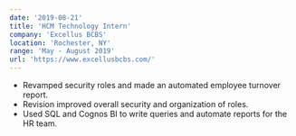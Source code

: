 ```yaml
---
date: '2019-08-21'
title: 'HCM Technology Intern'
company: 'Excellus BCBS'
location: 'Rochester, NY'
range: 'May - August 2019'
url: 'https://www.excellusbcbs.com/'
---
```


- Revamped security roles and made an automated employee turnover report.
- Revision improved overall security and organization of roles.
- Used SQL and Cognos BI to write queries and automate reports for the HR team.
